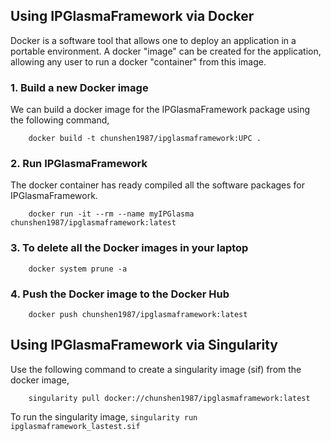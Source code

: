 ## Using IPGlasmaFramework via Docker

Docker is a software tool that allows one to deploy an application in a portable environment. A docker "image" can be created for the application, allowing any user to run a docker "container" from this image.

### 1. Build a new Docker image
We can build a docker image for the IPGlasmaFramework package using the following command,

```
	docker build -t chunshen1987/ipglasmaframework:UPC .
```

### 2. Run IPGlasmaFramework
The docker container has ready compiled all the software packages for IPGlasmaFramework.

```
    docker run -it --rm --name myIPGlasma chunshen1987/ipglasmaframework:latest
```

### 3. To delete all the Docker images in your laptop

```
    docker system prune -a
```

### 4. Push the Docker image to the Docker Hub

```
    docker push chunshen1987/ipglasmaframework:latest
```

## Using IPGlasmaFramework via Singularity

Use the following command to create a singularity image (sif) from the
docker image,

```
    singularity pull docker://chunshen1987/ipglasmaframework:latest
```

To run the singularity image, `singularity run ipglasmaframework_lastest.sif`
